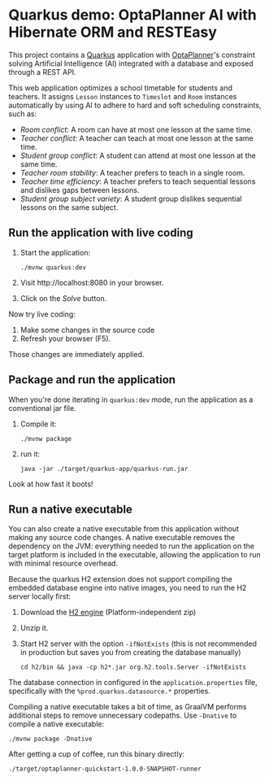 # Quarkus demo: OptaPlanner AI with Hibernate ORM and RESTEasy

This project contains a [Quarkus](https://quarkus.io/) application
with [OptaPlanner](https://www.optaplanner.org/)'s constraint solving Artificial Intelligence (AI)
integrated with a database and exposed through a REST API.

This web application optimizes a school timetable for students and teachers.
It assigns `Lesson` instances to `Timeslot` and `Room` instances automatically
by using AI to adhere to hard and soft scheduling constraints, such as:

* *Room conflict*: A room can have at most one lesson at the same time.
* *Teacher conflict*: A teacher can teach at most one lesson at the same time.
* *Student group conflict*: A student can attend at most one lesson at the same time.
* *Teacher room stability*: A teacher prefers to teach in a single room.
* *Teacher time efficiency*: A teacher prefers to teach sequential lessons and dislikes gaps between lessons.
* *Student group subject variety*: A student group dislikes sequential lessons on the same subject.

## Run the application with live coding

1. Start the application:

    ```
    ./mvnw quarkus:dev
    ```

2. Visit http://localhost:8080 in your browser.
3. Click on the _Solve_ button.

Now try live coding:

1. Make some changes in the source code
2. Refresh your browser (F5).

Those changes are immediately applied.

## Package and run the application

When you're done iterating in `quarkus:dev` mode, run the application as a conventional jar file.

1. Compile it:

    ```
    ./mvnw package
    ```

2. run it:

    ```
    java -jar ./target/quarkus-app/quarkus-run.jar
    ```

Look at how fast it boots!

## Run a native executable

You can also create a native executable from this application without making any
source code changes. A native executable removes the dependency on the JVM:
everything needed to run the application on the target platform is included in
the executable, allowing the application to run with minimal resource overhead.

Because the quarkus H2 extension does not support compiling the embedded database engine into native images,
you need to run the H2 server locally first:

 1. Download the [H2 engine](http://www.h2database.com/html/download.html) (Platform-independent zip)
 
 2. Unzip it.

 3. Start H2 server with the option `-ifNotExists` (this is not recommended in production but saves you from creating the database manually)

    ```shell script
    cd h2/bin && java -cp h2*.jar org.h2.tools.Server -ifNotExists
    ```

The database connection in configured in the `application.properties` file,
specifically with the `%prod.quarkus.datasource.*` properties.


Compiling a native executable takes a bit of time,
 as GraalVM performs additional steps to remove unnecessary codepaths.
 Use `-Dnative` to compile a native executable:

```
./mvnw package -Dnative
```
After getting a cup of coffee, run this binary directly:

```
./target/optaplanner-quickstart-1.0.0-SNAPSHOT-runner
```
